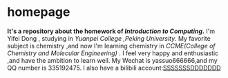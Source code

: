 # homepage
**It's a repository about the homework of _Introduction to Computing_.**
I'm Yifei Dong , studying in _Yuanpei College ,Peking University_.
My favorite subject is chemistry ,and now I'm learning chemistry in *CCME(College of Chemistry and Molecular Engineering)* .
I feel very happy and enthusiastic ,and have the ambition to learn well.
My Wechat is yassuo666666,and my QQ number is 335192475.
I also have a bilibili account:[SSSSSSSDDDDDDD](https://space.bilibili.com/12835588/#/)

